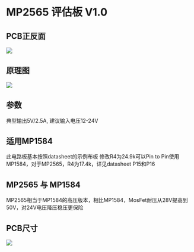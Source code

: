 # MP2565 评估板 V1.0 
## PCB正反面
![](https://github.com/oldgerman/MP2565_EVM_V1/image/View.jpg)
## 原理图
![](https://github.com/oldgerman/MP2565_EVM_V1/image/Eagle_Sch.png)
## 参数
典型输出5V/2.5A, 建议输入电压12-24V
## 适用MP1584
此电路板基本按照datasheet的示例布板
修改R4为24.9k可以Pin to Pin使用MP1584，对于MP2565，R4为17.4k，详见datasheet P15和P16
## MP2565 与 MP1584
MP2565相当于MP1584的高压版本，相比MP1584，MosFet耐压从28V提高到50V，对24V电压降压稳压更保险
## PCB尺寸
![](https://github.com/oldgerman/MP2565_EVM_V1/image/Eagle_Brd.jpg)
